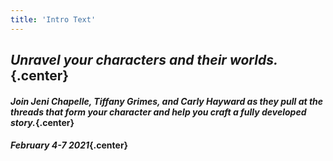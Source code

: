 ```yaml
---
title: 'Intro Text'
---
```


## _Unravel your characters and their worlds._{.center}

#### _Join Jeni Chapelle, Tiffany Grimes, and Carly Hayward as they pull at the threads that form your character and help you craft a fully developed story._{.center}

#### _February 4-7 2021_{.center}
